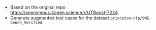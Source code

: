 - Based on the original repo https://anonymous.4open.science/r/UTBoost-7224.
- Generate augmented test cases for the dataset `princeton-nlp/SWE-bench_Verified`
